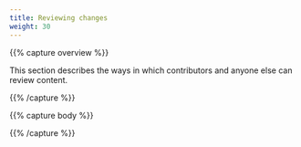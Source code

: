 ```yaml
---
title: Reviewing changes
weight: 30
---
```


{{% capture overview %}}

This section describes the ways in which contributors and anyone else can review content.

{{% /capture %}}

{{% capture body %}}

{{% /capture %}}

